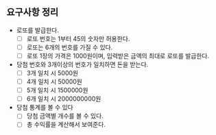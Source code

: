 ## 요구사항 정리

* 로또를 발급한다.
    * [ ] 로또 번호는 1부터 45의 숫자만 허용한다.
    * [ ] 로또는 6개의 번호를 가질 수 있다.
    * [ ] 로또 1장의 가격은 1000원이며, 입력받은 금액의 최대로 로또를 발급한다.
* 당첨 번호와 3개이상의 번호가 일치하면 돈을 받는다.
    * [ ] 3개 일치 시 5000원
    * [ ] 4개 일치 시 50000원
    * [ ] 5개 일치 시 1500000원
    * [ ] 6개 일치 시 2000000000원
* 당첨 통계를 볼 수 있다
    * [ ] 당첨 금액별 개수를 볼 수 있다.
    * [ ] 총 수익률을 계산해서 보여준다.
